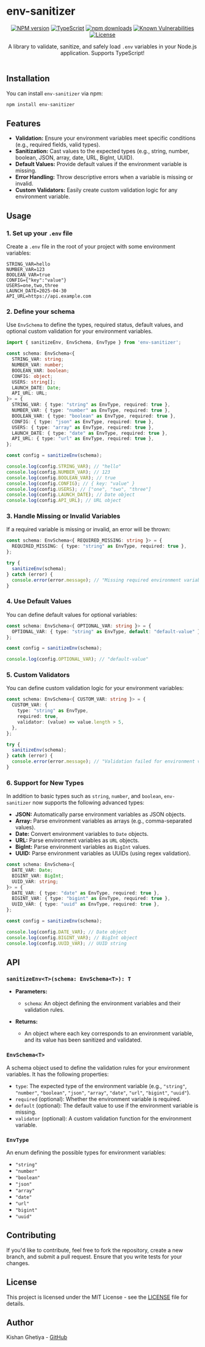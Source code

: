 
# env-sanitizer

<div align="center">

[![NPM version](https://img.shields.io/npm/v/env-sanitizer.svg?style=flat)](https://www.npmjs.com/package/env-sanitizer)
[![TypeScript](https://badgen.net/npm/types/env-sanitizer)](http://www.typescriptlang.org/)
[![npm downloads](https://img.shields.io/npm/dm/env-sanitizer.svg?style=flat)](https://www.npmjs.com/package/env-sanitizer)
[![Known Vulnerabilities](https://snyk.io//test/github/kishan-ghetiya/env-sanitizer/badge.svg?targetFile=package.json)](https://snyk.io//test/github/kishan-ghetiya/env-sanitizer?targetFile=package.json)
[![License](https://badgen.net/npm/license/env-sanitizer)](https://opensource.org/licenses/MIT)

A library to validate, sanitize, and safely load `.env` variables in your Node.js application. Supports TypeScript!
<br>
<br>
</div>

## Installation

You can install `env-sanitizer` via npm:

```bash
npm install env-sanitizer
```

## Features

- **Validation:** Ensure your environment variables meet specific conditions (e.g., required fields, valid types).
- **Sanitization:** Cast values to the expected types (e.g., string, number, boolean, JSON, array, date, URL, BigInt, UUID).
- **Default Values:** Provide default values if the environment variable is missing.
- **Error Handling:** Throw descriptive errors when a variable is missing or invalid.
- **Custom Validators:** Easily create custom validation logic for any environment variable.

## Usage

### 1. Set up your `.env` file

Create a `.env` file in the root of your project with some environment variables:

```
STRING_VAR=hello
NUMBER_VAR=123
BOOLEAN_VAR=true
CONFIG={"key":"value"}
USERS=one,two,three
LAUNCH_DATE=2025-04-30
API_URL=https://api.example.com
```

### 2. Define your schema

Use `EnvSchema` to define the types, required status, default values, and optional custom validation for your environment variables.

```typescript
import { sanitizeEnv, EnvSchema, EnvType } from 'env-sanitizer';

const schema: EnvSchema<{
  STRING_VAR: string;
  NUMBER_VAR: number;
  BOOLEAN_VAR: boolean;
  CONFIG: object;
  USERS: string[];
  LAUNCH_DATE: Date;
  API_URL: URL;
}> = {
  STRING_VAR: { type: "string" as EnvType, required: true },
  NUMBER_VAR: { type: "number" as EnvType, required: true },
  BOOLEAN_VAR: { type: "boolean" as EnvType, required: true },
  CONFIG: { type: "json" as EnvType, required: true },
  USERS: { type: "array" as EnvType, required: true },
  LAUNCH_DATE: { type: "date" as EnvType, required: true },
  API_URL: { type: "url" as EnvType, required: true },
};

const config = sanitizeEnv(schema);

console.log(config.STRING_VAR); // "hello"
console.log(config.NUMBER_VAR); // 123
console.log(config.BOOLEAN_VAR); // true
console.log(config.CONFIG); // { key: "value" }
console.log(config.USERS); // ["one", "two", "three"]
console.log(config.LAUNCH_DATE); // Date object
console.log(config.API_URL); // URL object
```

### 3. Handle Missing or Invalid Variables

If a required variable is missing or invalid, an error will be thrown:

```typescript
const schema: EnvSchema<{ REQUIRED_MISSING: string }> = {
  REQUIRED_MISSING: { type: "string" as EnvType, required: true },
};

try {
  sanitizeEnv(schema);
} catch (error) {
  console.error(error.message); // "Missing required environment variable: REQUIRED_MISSING"
}
```

### 4. Use Default Values

You can define default values for optional variables:

```typescript
const schema: EnvSchema<{ OPTIONAL_VAR: string }> = {
  OPTIONAL_VAR: { type: "string" as EnvType, default: "default-value" },
};

const config = sanitizeEnv(schema);

console.log(config.OPTIONAL_VAR); // "default-value"
```

### 5. Custom Validators

You can define custom validation logic for your environment variables:

```typescript
const schema: EnvSchema<{ CUSTOM_VAR: string }> = {
  CUSTOM_VAR: {
    type: "string" as EnvType,
    required: true,
    validator: (value) => value.length > 5,
  },
};

try {
  sanitizeEnv(schema);
} catch (error) {
  console.error(error.message); // "Validation failed for environment variable: CUSTOM_VAR"
}
```

### 6. Support for New Types

In addition to basic types such as `string`, `number`, and `boolean`, `env-sanitizer` now supports the following advanced types:

- **JSON:** Automatically parse environment variables as JSON objects.
- **Array:** Parse environment variables as arrays (e.g., comma-separated values).
- **Date:** Convert environment variables to `Date` objects.
- **URL:** Parse environment variables as `URL` objects.
- **BigInt:** Parse environment variables as `BigInt` values.
- **UUID:** Parse environment variables as UUIDs (using regex validation).

```typescript
const schema: EnvSchema<{
  DATE_VAR: Date;
  BIGINT_VAR: BigInt;
  UUID_VAR: string;
}> = {
  DATE_VAR: { type: "date" as EnvType, required: true },
  BIGINT_VAR: { type: "bigint" as EnvType, required: true },
  UUID_VAR: { type: "uuid" as EnvType, required: true },
};

const config = sanitizeEnv(schema);

console.log(config.DATE_VAR); // Date object
console.log(config.BIGINT_VAR); // BigInt object
console.log(config.UUID_VAR); // UUID string
```

## API

### `sanitizeEnv<T>(schema: EnvSchema<T>): T`

- **Parameters:**
  - `schema`: An object defining the environment variables and their validation rules.
  
- **Returns:**
  - An object where each key corresponds to an environment variable, and its value has been sanitized and validated.

### `EnvSchema<T>`

A schema object used to define the validation rules for your environment variables. It has the following properties:

- `type`: The expected type of the environment variable (e.g., `"string"`, `"number"`, `"boolean"`, `"json"`, `"array"`, `"date"`, `"url"`, `"bigint"`, `"uuid"`).
- `required` (optional): Whether the environment variable is required.
- `default` (optional): The default value to use if the environment variable is missing.
- `validator` (optional): A custom validation function for the environment variable.

### `EnvType`

An enum defining the possible types for environment variables:

- `"string"`
- `"number"`
- `"boolean"`
- `"json"`
- `"array"`
- `"date"`
- `"url"`
- `"bigint"`
- `"uuid"`

## Contributing

If you'd like to contribute, feel free to fork the repository, create a new branch, and submit a pull request. Ensure that you write tests for your changes.

## License

This project is licensed under the MIT License - see the [LICENSE](LICENSE) file for details.

## Author

Kishan Ghetiya - [GitHub](https://github.com/KishanGhetiya)
